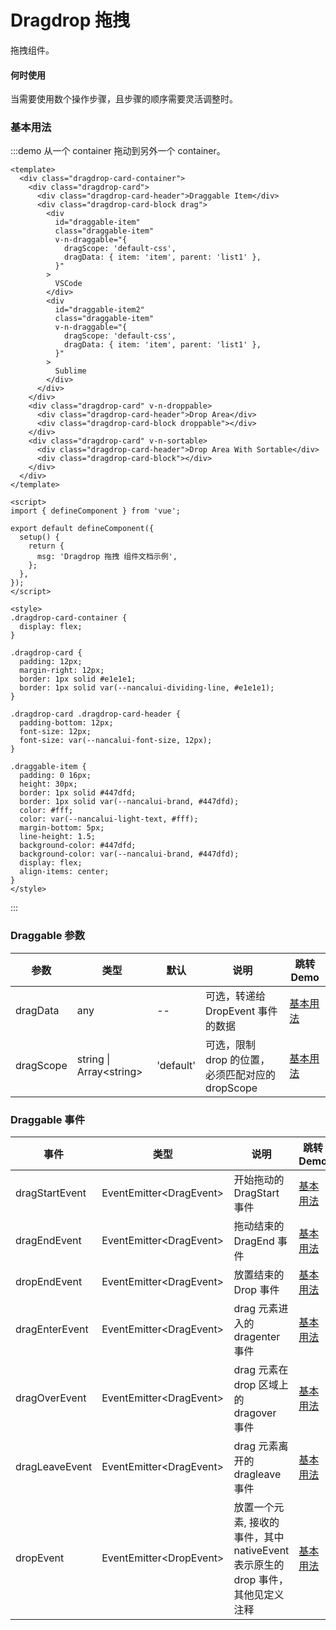 # Dragdrop 拖拽

拖拽组件。

#### 何时使用

当需要使用数个操作步骤，且步骤的顺序需要灵活调整时。

### 基本用法

:::demo 从一个 container 拖动到另外一个 container。

```vue
<template>
  <div class="dragdrop-card-container">
    <div class="dragdrop-card">
      <div class="dragdrop-card-header">Draggable Item</div>
      <div class="dragdrop-card-block drag">
        <div
          id="draggable-item"
          class="draggable-item"
          v-n-draggable="{
            dragScope: 'default-css',
            dragData: { item: 'item', parent: 'list1' },
          }"
        >
          VSCode
        </div>
        <div
          id="draggable-item2"
          class="draggable-item"
          v-n-draggable="{
            dragScope: 'default-css',
            dragData: { item: 'item', parent: 'list1' },
          }"
        >
          Sublime
        </div>
      </div>
    </div>
    <div class="dragdrop-card" v-n-droppable>
      <div class="dragdrop-card-header">Drop Area</div>
      <div class="dragdrop-card-block droppable"></div>
    </div>
    <div class="dragdrop-card" v-n-sortable>
      <div class="dragdrop-card-header">Drop Area With Sortable</div>
      <div class="dragdrop-card-block"></div>
    </div>
  </div>
</template>

<script>
import { defineComponent } from 'vue';

export default defineComponent({
  setup() {
    return {
      msg: 'Dragdrop 拖拽 组件文档示例',
    };
  },
});
</script>

<style>
.dragdrop-card-container {
  display: flex;
}

.dragdrop-card {
  padding: 12px;
  margin-right: 12px;
  border: 1px solid #e1e1e1;
  border: 1px solid var(--nancalui-dividing-line, #e1e1e1);
}

.dragdrop-card .dragdrop-card-header {
  padding-bottom: 12px;
  font-size: 12px;
  font-size: var(--nancalui-font-size, 12px);
}

.draggable-item {
  padding: 0 16px;
  height: 30px;
  border: 1px solid #447dfd;
  border: 1px solid var(--nancalui-brand, #447dfd);
  color: #fff;
  color: var(--nancalui-light-text, #fff);
  margin-bottom: 5px;
  line-height: 1.5;
  background-color: #447dfd;
  background-color: var(--nancalui-brand, #447dfd);
  display: flex;
  align-items: center;
}
</style>
```

:::

### Draggable 参数

| 参数      | 类型                      | 默认      | 说明                                             | 跳转 Demo             |
| --------- | ------------------------- | --------- | ------------------------------------------------ | --------------------- |
| dragData  | any                       | --        | 可选，转递给 DropEvent 事件的数据                | [基本用法](#基本用法) |
| dragScope | string \| Array\<string\> | 'default' | 可选，限制 drop 的位置，必须匹配对应的 dropScope | [基本用法](#基本用法) |

### Draggable 事件

| 事件           | 类型                      | 说明                                                                            | 跳转 Demo             |
| -------------- | ------------------------- | ------------------------------------------------------------------------------- | --------------------- |
| dragStartEvent | EventEmitter\<DragEvent\> | 开始拖动的 DragStart 事件                                                       | [基本用法](#基本用法) |
| dragEndEvent   | EventEmitter\<DragEvent\> | 拖动结束的 DragEnd 事件                                                         | [基本用法](#基本用法) |
| dropEndEvent   | EventEmitter\<DragEvent\> | 放置结束的 Drop 事件                                                            | [基本用法](#基本用法) |
| dragEnterEvent | EventEmitter\<DragEvent\> | drag 元素进入的 dragenter 事件                                                  | [基本用法](#基本用法) |
| dragOverEvent  | EventEmitter\<DragEvent\> | drag 元素在 drop 区域上的 dragover 事件                                         | [基本用法](#基本用法) |
| dragLeaveEvent | EventEmitter\<DragEvent\> | drag 元素离开的 dragleave 事件                                                  | [基本用法](#基本用法) |
| dropEvent      | EventEmitter\<DropEvent\> | 放置一个元素, 接收的事件，其中 nativeEvent 表示原生的 drop 事件，其他见定义注释 | [基本用法](#基本用法) |
